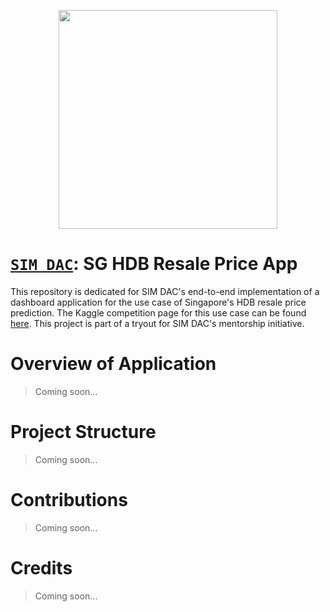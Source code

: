 <p align="center"><a href="http://simdaclub.com/">
  <img width="350" height="350"  src="https://i.imgur.com/OS0Eood.png"></a>
</p>

# [`SIM DAC`](http://simdaclub.com/): SG HDB Resale Price App

This repository is dedicated for SIM DAC's end-to-end implementation of a dashboard application for the use case of Singapore's HDB resale price prediction.
The Kaggle competition page for this use case can be found [here](https://www.kaggle.com/c/hdb-resale-price-prediction). This project is part of a tryout for SIM DAC's mentorship initiative.

# Overview of Application
> Coming soon...

# Project Structure
> Coming soon...

# Contributions
> Coming soon...

# Credits
> Coming soon...
